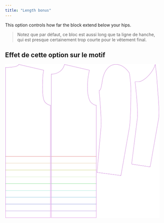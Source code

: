 ```yaml
---
title: "Length bonus"
---
```


This option controls how far the block extend below your hips.

> Notez que par défaut, ce bloc est aussi long que ta ligne de hanche, qui est presque certainement trop courte pour le vêtement final.

## Effet de cette option sur le motif

![This image shows the effect of this option by superimposing several variants that have a different value for this option](bent_lengthbonus_sample.svg "Effect of this option on the pattern")
